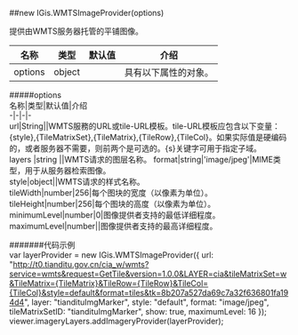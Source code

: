 ##new IGis.WMTSImageProvider(options)  
    
提供由WMTS服务器托管的平铺图像。    
  
  
名称|类型|默认值|介绍  
-|-|-|-   
<a herf="#options">options</a>| object ||具有以下属性的对象。 
  
#####<a name="options">options</a>  
 名称|类型|默认值|介绍  
-|-|-|-    
url|String||WMTS服務的URL或tile-URL模板。tile-URL模板应包含以下变量：{style},{TileMatrixSet},{TileMatrix},{TileRow},{TileCol}。如果实际值是硬编码的，或者服务器不需要，则前两个是可选的。{s}关键字可用于指定子域。   
layers |string ||WMTS请求的图层名称。
format|string|'image/jpeg'|MIME类型，用于从服务器检索图像。    
style|object||WMTS请求的样式名称。  
tileWidth|number|256|每个图块的宽度（以像素为单位）。
tileHeight|number|256|每个图块的高度（以像素为单位）。
minimumLevel|number|0|图像提供者支持的最低详细程度。
maximumLevel|number||图像提供者支持的最高详细程度。  
  
#######代码示例  
      var layerProvider = new IGis.WMTSImageProvider({
            url: "http://t0.tianditu.gov.cn/cia_w/wmts?service=wmts&request=GetTile&version=1.0.0&LAYER=cia&tileMatrixSet=w&TileMatrix={TileMatrix}&TileRow={TileRow}&TileCol={TileCol}&style=default&format=tiles&tk=8b207a527da69c7a32f636801fa194d4",
            layer: "tiandituImgMarker",
            style: "default",
            format: "image/jpeg",
            tileMatrixSetID: "tiandituImgMarker",
            show: true,
            maximumLevel: 16
            });
      viewer.imageryLayers.addImageryProvider(layerProvider);